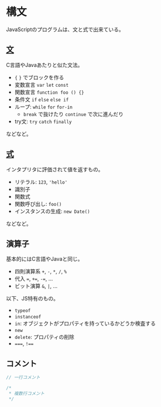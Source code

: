 構文
================================================================

JavaScriptのプログラムは、文と式で出来ている。


## [文](http://www.ecma-international.org/ecma-262/7.0/#sec-ecmascript-language-statements-and-declarations)

C言語やJavaあたりと似た文法。

* `{` `}` でブロックを作る
* 変数宣言 `var` `let` `const`
* 関数宣言 `function foo () {}`
* 条件文 `if` `else` `else if`
* ループ: `while` `for` `for-in`
  * `break` で抜けたり `continue` で次に進んだり
* try文: `try` `catch` `finally`

などなど。


## [式](http://www.ecma-international.org/ecma-262/7.0/#sec-ecmascript-language-expressions)

インタプリタに評価されて値を返すもの。

* リテラル: `123`, `'hello'`
* 識別子
* 関数式
* 関数呼び出し: `foo()`
* インスタンスの生成: `new Date()`

などなど。


## 演算子

基本的にはC言語やJavaと同じ。

* 四則演算系 `+`, `-`, `*`, `/`, `%`
* 代入 `=`, `+=`, `-=`, ...
* ビット演算 `&`, `|`, ...

以下、JS特有のもの。

* `typeof`
* `instanceof`
* `in`: オブジェクトがプロパティを持っているかどうか検査する
* `new`
* `delete`: プロパティの削除
* `===`, `!==`


## コメント

```javascript
// 一行コメント

/*
 * 複数行コメント
 */
```
